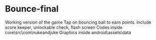 Bounce-final
============
Working version of the game
Tap on bouncing ball to earn points. 
Include score keeper, unlockable check, flash screen
Codes inside core\src\com\nukeandjuke
Graphics inside android\assets\data
